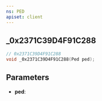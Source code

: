 ```yaml
---
ns: PED
apiset: client
---
```

## _0x2371C39D4F91C288

```c
// 0x2371C39D4F91C288
void _0x2371C39D4F91C288(Ped ped);
```


## Parameters
* **ped**:



